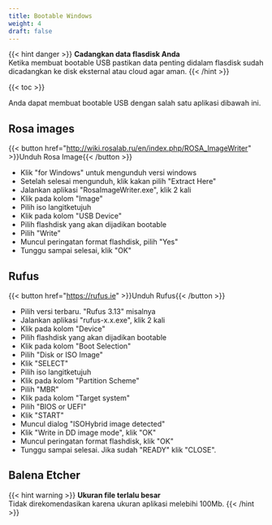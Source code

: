 ```yaml
---
title: Bootable Windows
weight: 4
draft: false
---
```


{{< hint danger >}}
**Cadangkan data flasdisk Anda**\
Ketika membuat bootable USB pastikan data penting didalam flasdisk sudah dicadangkan ke disk eksternal atau cloud agar aman.
{{< /hint >}}

{{< toc >}}

Anda dapat membuat bootable USB dengan salah satu aplikasi dibawah ini.

## Rosa images

{{< button href="http://wiki.rosalab.ru/en/index.php/ROSA_ImageWriter" >}}Unduh Rosa Image{{< /button >}}

- Klik "for Windows" untuk mengunduh versi windows
- Setelah selesai mengunduh, klik kakan pilih "Extract Here"
- Jalankan aplikasi "RosaImageWriter.exe", klik 2 kali
- Klik pada kolom "Image"
- Pilih iso langitketujuh
- Klik pada kolom "USB Device"
- Pilih flashdisk yang akan dijadikan bootable
- Pilih "Write"
- Muncul peringatan format flashdisk, pilih "Yes"
- Tunggu sampai selesai, klik "OK"

## Rufus

{{< button href="https://rufus.ie" >}}Unduh Rufus{{< /button >}}

- Pilih versi terbaru. "Rufus 3.13" misalnya
- Jalankan aplikasi "rufus-x.x.exe", klik 2 kali
- Klik pada kolom "Device"
- Pilih flashdisk yang akan dijadikan bootable
- Klik pada kolom "Boot Selection"
- Pilih "Disk or ISO Image"
- Klik "SELECT"
- Pilih iso langitketujuh
- Klik pada kolom "Partition Scheme"
- Pilih "MBR"
- Klik pada kolom "Target system"
- Pilih "BIOS or UEFI"
- Klik "START"
- Muncul dialog "ISOHybrid image detected"
- Klik "Write in DD image mode", klik "OK"
- Muncul peringatan format flashdisk, klik "OK"
- Tunggu sampai selesai. Jika sudah "READY" klik "CLOSE".

## Balena Etcher

{{< hint warning >}}
**Ukuran file terlalu besar**\
Tidak direkomendasikan karena ukuran aplikasi melebihi 100Mb.
{{< /hint >}}
